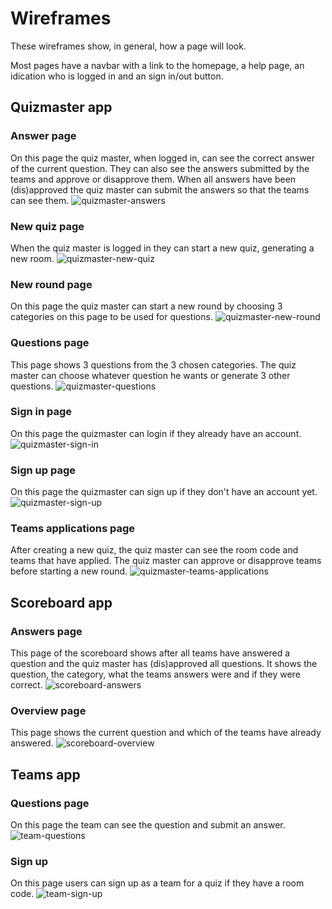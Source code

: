  # Wireframes
These wireframes show, in general, how a page will look.

Most pages have a navbar with a link to the homepage, a help page, an idication who is logged in and an sign in/out button.

## Quizmaster app
 ### Answer page
On this page the quiz master, when logged in, can see the correct answer of the current question. They can also see the answers submitted by the teams and approve or disapprove them. When all answers have been (dis)approved the quiz master can submit the answers so that the teams can see them.
 ![quizmaster-answers](wireframes/quizmaster-answers.png)

 ### New quiz page
 When the quiz master is logged in they can start a new quiz, generating a new room.
 ![quizmaster-new-quiz](wireframes/quizmaster-new-quiz.png)

 ### New round page
 On this page the quiz master can start a new round by choosing 3 categories on this page to be used for questions.
 ![quizmaster-new-round](wireframes/quizmaster-new-round.png)

 ### Questions page
 This page shows 3 questions from the 3 chosen categories. The quiz master can choose whatever question he wants or generate 3 other questions.
 ![quizmaster-questions](wireframes/quizmaster-questions.png)

 ### Sign in page
 On this page the quizmaster can login if they already have an account.
 ![quizmaster-sign-in](wireframes/quizmaster-sign-in.png)

 ### Sign up page
 On this page the quizmaster can sign up if they don't have an account yet.
 ![quizmaster-sign-up](wireframes/quizmaster-signup.png)

 ### Teams applications page
 After creating a new quiz, the quiz master can see the room code and teams that have applied. The quiz master can approve or disapprove teams before starting a new round.
 ![quizmaster-teams-applications](wireframes/quizmaster-teams-applications.png)

## Scoreboard app
 ### Answers page
 This page of the scoreboard shows after all teams have answered a question and the quiz master has (dis)approved all questions. It shows the question, the category, what the teams answers were and if they were correct.
 ![scoreboard-answers](wireframes/scoreboard-answers.png)

 ### Overview page
This page shows the current question and which of the teams have already answered.
 ![scoreboard-overview](wireframes/scoreboard-question.png)

## Teams app
 ### Questions page
 On this page the team can see the question and submit an answer.
 ![team-questions](wireframes/team-questions.png)

 ### Sign up
 On this page users can sign up as a team for a quiz if they have a room code.
 ![team-sign-up](wireframes/team-sign-up.png)